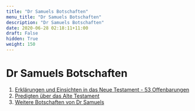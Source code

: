 ```yaml
---
title: "Dr Samuels Botschaften"
menu_title: "Dr Samuels Botschaften"
description: "Dr Samuels Botschaften"
date: 2020-06-28 02:18:11+11:00
draft: False
hidden: True
weight: 150
---
```

# Dr Samuels Botschaften

1. [Erklärungen und Einsichten in das Neue Testament - 53 Offenbarungen](/samuels-botschaften/erklaerungen-und-einsichten-in-das-neue-testament/)
2. [Predigten über das Alte Testament](/samuels-botschaften/predigten-ueber-das-alte-testament/)
3. [Weitere Botschaften von Dr Samuels](/samuels-botschaften/weitere-samuels-botschaften/)
